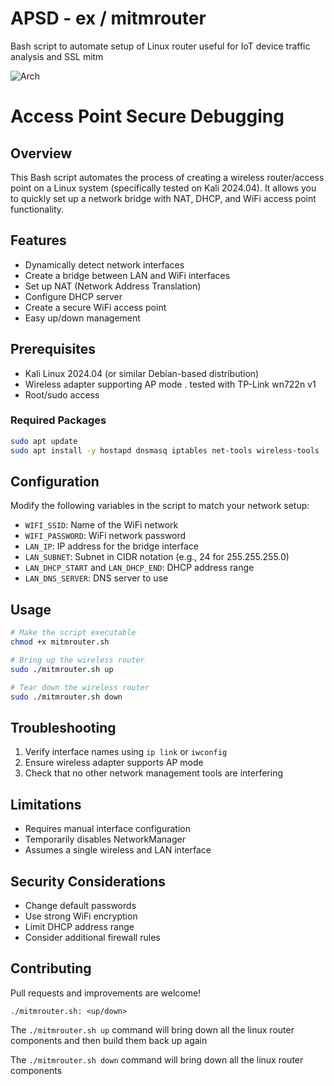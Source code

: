 # APSD - ex / mitmrouter
Bash script to automate setup of Linux router useful for IoT device traffic analysis and SSL mitm

![Arch](./img/arch.jpg)

# Access Point Secure Debugging

## Overview

This Bash script automates the process of creating a wireless router/access point on a Linux system (specifically tested on Kali 2024.04). It allows you to quickly set up a network bridge with NAT, DHCP, and WiFi access point functionality.

## Features

- Dynamically detect network interfaces
- Create a bridge between LAN and WiFi interfaces
- Set up NAT (Network Address Translation)
- Configure DHCP server
- Create a secure WiFi access point
- Easy up/down management

## Prerequisites

- Kali Linux 2024.04 (or similar Debian-based distribution)
- Wireless adapter supporting AP mode . tested with TP-Link wn722n v1
- Root/sudo access

### Required Packages

```bash
sudo apt update
sudo apt install -y hostapd dnsmasq iptables net-tools wireless-tools
```

## Configuration

Modify the following variables in the script to match your network setup:

- `WIFI_SSID`: Name of the WiFi network
- `WIFI_PASSWORD`: WiFi network password
- `LAN_IP`: IP address for the bridge interface
- `LAN_SUBNET`: Subnet in CIDR notation (e.g., 24 for 255.255.255.0)
- `LAN_DHCP_START` and `LAN_DHCP_END`: DHCP address range
- `LAN_DNS_SERVER`: DNS server to use

## Usage

```bash
# Make the script executable
chmod +x mitmrouter.sh

# Bring up the wireless router
sudo ./mitmrouter.sh up

# Tear down the wireless router
sudo ./mitmrouter.sh down
```

## Troubleshooting

1. Verify interface names using `ip link` or `iwconfig`
2. Ensure wireless adapter supports AP mode
3. Check that no other network management tools are interfering

## Limitations

- Requires manual interface configuration
- Temporarily disables NetworkManager
- Assumes a single wireless and LAN interface

## Security Considerations

- Change default passwords
- Use strong WiFi encryption
- Limit DHCP address range
- Consider additional firewall rules

## Contributing

Pull requests and improvements are welcome!

```
./mitmrouter.sh: <up/down>
```

The `./mitmrouter.sh up` command will bring down all the linux router components and then build them back up again

The `./mitmrouter.sh down` command will bring down all the linux router components


